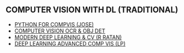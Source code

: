 ## COMPUTER VISION WITH DL (TRADITIONAL)

* [PYTHON FOR COMPVIS (JOSE)](https://www.udemy.com/course-dashboard-redirect/?course_id=1982382)
* [COMPUTER VISION OCR & OBJ DET](https://www.udemy.com/course-dashboard-redirect/?course_id=2983186)
* [MODERN DEEP LEARNING & CV (R RATAN)](https://www.udemy.com/course/modern-computer-vision/)
* [DEEP LEARNING ADVANCED COMP VIS (LP)](https://www.udemy.com/course-dashboard-redirect/?course_id=1533864)